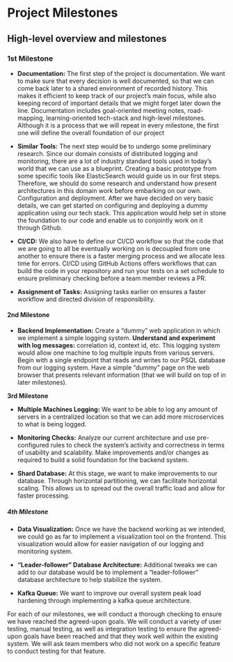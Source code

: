 # Project Milestones

## High-level overview and milestones

### 1st Milestone

- **Documentation:** The first step of the project is documentation.
We want to make sure that every decision is well documented, so that we can come back
later to a shared environment of recorded history. This makes it efficient to keep
track of our project’s main focus, while also keeping record of important details that
we might forget later down the line. Documentation includes goal-oriented
meeting notes, road-mapping, learning-oriented tech-stack and high-level milestones.
Although it is a process that we will repeat in every milestone, the first one
will define the overall foundation of our project

- **Similar Tools:** The next step would be to undergo some preliminary research.
Since our domain consists of distributed logging and monitoring, there are a lot of
industry standard tools used in today’s world that we can use as a blueprint. Creating
a basic prototype from some specific tools like ElasticSearch would guide us in our
first steps. Therefore, we should do some research and understand how present
architectures in this domain work before embarking on our own. Configuration and
deployment. After we have decided on very basic details, we can get started on
configuring and deploying a dummy application using our tech stack.
This application would help set in stone the foundation to our code and enable us
to conjointly work on it through Github.

- **CI/CD:** We also have to define our CI/CD workflow so that the code that
we are going to all be eventually working on is decoupled from one another to
ensure there is a faster merging process and we allocate less time for errors.
CI/CD using GitHub Actions offers workflows that can build the code in your
repository and run your tests on a set schedule to ensure preliminary checking
before a team member reviews a PR.

- **Assignment of Tasks:** Assigning tasks earlier on ensures a faster workflow and directed division of responsibility.

#### 2nd Milestone

- **Backend Implementation:** Create a “dummy” web application in which we implement a simple logging system.
  **Understand and experiment with log messages:** correlation id, context id, etc.
  This logging system would allow one machine to log multiple inputs from various servers.
  Begin with a single endpoint that reads and writes to our PSQL database from our logging system.
  Have a simple “dummy” page on the web browser that presents relevant information (that we will build on top of in later milestones).

**3rd Milestone**

- **Multiple Machines Logging:** We want to be able to log any amount of servers in a centralized location so that we can add more microservices to what is being logged.

- **Monitoring Checks:** Analyze our current architecture and use pre-configured rules to check the system’s activity and correctness in terms of usability and scalability.
Make improvements and/or changes as required to build a solid foundation for
the backend system.

- **Shard Database:** At this stage, we want to make improvements to our database. Through horizontal partitioning, we can facilitate horizontal scaling. This allows us to spread out the overall traffic load and allow for faster processing.

##### 4th Milestone

- **Data Visualization:** Once we have the backend working as we intended, we could go as far to implement a visualization tool on the frontend. This visualization would allow for easier navigation of our logging and monitoring system.

- **“Leader-follower” Database Architecture:** Additional tweaks we can add to our database would be to implement a “leader-follower” database architecture to help stabilize the system.

- **Kafka Queue:** We want to improve our overall system peak load hardening through implementing a kafka queue architecture.

For each of our milestones, we will conduct a thorough checking to ensure we have reached the agreed-upon goals. We will conduct a variety of user testing, manual testing, as well as integration testing to ensure the agreed-upon goals have been reached and that they work well within the existing system. We will ask team members who did not work on a specific feature to conduct testing for that feature.